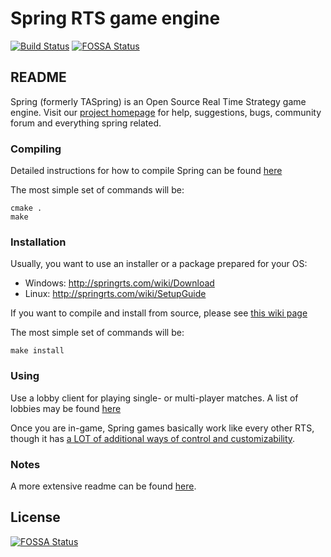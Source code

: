 # Spring RTS game engine
[![Build Status](https://travis-ci.org/spring/spring.svg?branch=develop)](https://travis-ci.org/spring/spring)
[![FOSSA Status](https://app.fossa.io/api/projects/git%2Bgithub.com%2Faronj%2Fspring.svg?type=shield)](https://app.fossa.io/projects/git%2Bgithub.com%2Faronj%2Fspring?ref=badge_shield)

## README

Spring (formerly TASpring) is an Open Source Real Time Strategy game engine.
Visit our [project homepage](http://springrts.com/) for help, suggestions,
bugs, community forum and everything spring related.

### Compiling

Detailed instructions for how to compile Spring can be found [here](http://springrts.com/wiki/Building_spring)

The most simple set of commands will be:

	cmake .
	make

### Installation

Usually, you want to use an installer or a package prepared for your OS:

* Windows: <http://springrts.com/wiki/Download>
* Linux:   <http://springrts.com/wiki/SetupGuide>

If you want to compile and install from source, please see [this wiki page](http://springrts.com/wiki/Building_spring)

The most simple set of commands will be:

	make install

### Using

Use a lobby client for playing single- or multi-player matches.
A list of lobbies may be found [here](http://springrts.com/wiki/Lobby_Development#Lobby_client_development)

Once you are in-game, Spring games basically work like every other RTS,
though it has [a LOT of additional ways of control and customizability](http://springrts.com/wiki/Using_Spring).

### Notes

A more extensive readme can be found [here](http://springrts.com/wiki/Read_Me_First).


## License
[![FOSSA Status](https://app.fossa.io/api/projects/git%2Bgithub.com%2Faronj%2Fspring.svg?type=large)](https://app.fossa.io/projects/git%2Bgithub.com%2Faronj%2Fspring?ref=badge_large)